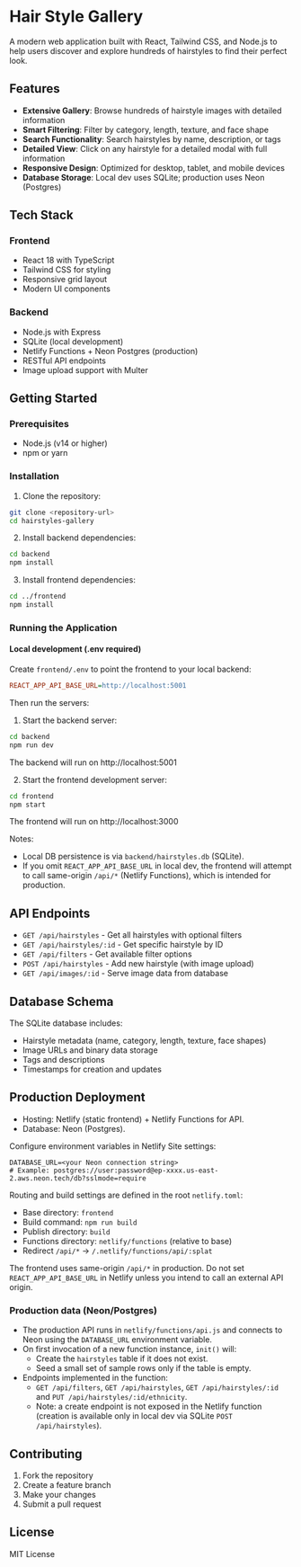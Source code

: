 # Hair Style Gallery

A modern web application built with React, Tailwind CSS, and Node.js to help users discover and explore hundreds of hairstyles to find their perfect look.

## Features

- **Extensive Gallery**: Browse hundreds of hairstyle images with detailed information
- **Smart Filtering**: Filter by category, length, texture, and face shape
- **Search Functionality**: Search hairstyles by name, description, or tags
- **Detailed View**: Click on any hairstyle for a detailed modal with full information
- **Responsive Design**: Optimized for desktop, tablet, and mobile devices
- **Database Storage**: Local dev uses SQLite; production uses Neon (Postgres)

## Tech Stack

### Frontend
- React 18 with TypeScript
- Tailwind CSS for styling
- Responsive grid layout
- Modern UI components

### Backend
- Node.js with Express
- SQLite (local development)
- Netlify Functions + Neon Postgres (production)
- RESTful API endpoints
- Image upload support with Multer

## Getting Started

### Prerequisites
- Node.js (v14 or higher)
- npm or yarn

### Installation

1. Clone the repository:
```bash
git clone <repository-url>
cd hairstyles-gallery
```

2. Install backend dependencies:
```bash
cd backend
npm install
```

3. Install frontend dependencies:
```bash
cd ../frontend
npm install
```

### Running the Application

#### Local development (.env required)
Create `frontend/.env` to point the frontend to your local backend:

```ini
REACT_APP_API_BASE_URL=http://localhost:5001
```

Then run the servers:

1. Start the backend server:
```bash
cd backend
npm run dev
```
The backend will run on http://localhost:5001

2. Start the frontend development server:
```bash
cd frontend
npm start
```
The frontend will run on http://localhost:3000

Notes:
- Local DB persistence is via `backend/hairstyles.db` (SQLite).
- If you omit `REACT_APP_API_BASE_URL` in local dev, the frontend will attempt to call same-origin `/api/*` (Netlify Functions), which is intended for production.

## API Endpoints

- `GET /api/hairstyles` - Get all hairstyles with optional filters
- `GET /api/hairstyles/:id` - Get specific hairstyle by ID
- `GET /api/filters` - Get available filter options
- `POST /api/hairstyles` - Add new hairstyle (with image upload)
- `GET /api/images/:id` - Serve image data from database

## Database Schema

The SQLite database includes:
- Hairstyle metadata (name, category, length, texture, face shapes)
- Image URLs and binary data storage
- Tags and descriptions
- Timestamps for creation and updates

## Production Deployment

- Hosting: Netlify (static frontend) + Netlify Functions for API.
- Database: Neon (Postgres).

Configure environment variables in Netlify Site settings:

```
DATABASE_URL=<your Neon connection string>
# Example: postgres://user:password@ep-xxxx.us-east-2.aws.neon.tech/db?sslmode=require
```

Routing and build settings are defined in the root `netlify.toml`:
- Base directory: `frontend`
- Build command: `npm run build`
- Publish directory: `build`
- Functions directory: `netlify/functions` (relative to base)
- Redirect `/api/*` → `/.netlify/functions/api/:splat`

The frontend uses same-origin `/api/*` in production. Do not set `REACT_APP_API_BASE_URL` in Netlify unless you intend to call an external API origin.

### Production data (Neon/Postgres)
- The production API runs in `netlify/functions/api.js` and connects to Neon using the `DATABASE_URL` environment variable.
- On first invocation of a new function instance, `init()` will:
  - Create the `hairstyles` table if it does not exist.
  - Seed a small set of sample rows only if the table is empty.
- Endpoints implemented in the function:
  - `GET /api/filters`, `GET /api/hairstyles`, `GET /api/hairstyles/:id` and `PUT /api/hairstyles/:id/ethnicity`.
  - Note: a create endpoint is not exposed in the Netlify function (creation is available only in local dev via SQLite `POST /api/hairstyles`).

## Contributing

1. Fork the repository
2. Create a feature branch
3. Make your changes
4. Submit a pull request

## License

MIT License

